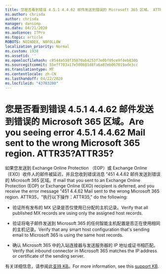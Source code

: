 ```yaml
---
title: 您是否看到错误 4.5.1 4.4.62 邮件发送到错误的 Microsoft 365 区域。 ATTR35?
ms.author: chrisda
author: chrisda
manager: dansimp
ms.date: 04/21/2020
ms.audience: ITPro
ms.topic: article
ROBOTS: NOINDEX, NOFOLLOW
localization_priority: Normal
ms.custom: 1938
ms.assetid: ''
ms.openlocfilehash: c8544a538f35870ab4253f7e0bf05ce9f4eb830b
ms.sourcegitcommit: 55eff703a17e500681d8fa6a87eb067019ade3cc
ms.translationtype: MT
ms.contentlocale: zh-CN
ms.lasthandoff: 04/22/2020
ms.locfileid: "43703200"
---
```

# <a name="are-you-seeing-error-451-4462-mail-sent-to-the-wrong-microsoft-365-region-attr35"></a><span data-ttu-id="5e57b-103">您是否看到错误 4.5.1 4.4.62 邮件发送到错误的 Microsoft 365 区域。</span><span class="sxs-lookup"><span data-stu-id="5e57b-103">Are you seeing error 4.5.1 4.4.62 Mail sent to the wrong Microsoft 365 region.</span></span> <span data-ttu-id="5e57b-104">ATTR35?</span><span class="sxs-lookup"><span data-stu-id="5e57b-104">ATTR35?</span></span>

<span data-ttu-id="5e57b-105">如果您发送到 Exchange Online Protection （EOP）或 Exchange Online （EXO）收件人的邮件被延迟，并且您收到错误消息 "451 4.4.62 邮件发送到错误的 Microsoft 365 区域。</span><span class="sxs-lookup"><span data-stu-id="5e57b-105">If mail that you sent to an Exchange Online Protection (EOP) or Exchange Online (EXO) recipient is deferred, and you receive the error message "451 4.4.62 Mail sent to the wrong Microsoft 365 region.</span></span> <span data-ttu-id="5e57b-106">ATTR35，"执行以下操作：</span><span class="sxs-lookup"><span data-stu-id="5e57b-106">ATTR35," do the following:</span></span>

- <span data-ttu-id="5e57b-107">验证所有发布的 MX 记录是否仅使用已分配的主机记录。</span><span class="sxs-lookup"><span data-stu-id="5e57b-107">Verify that all published MX records are using only the assigned host records.</span></span>

- <span data-ttu-id="5e57b-108">验证将电子邮件发送到 Microsoft 365 的任何智能主机配置是否正在使用相同的主机记录。</span><span class="sxs-lookup"><span data-stu-id="5e57b-108">Verify that any smart host configuration that's sending email to Microsoft 365 is using the same host records.</span></span>

- <span data-ttu-id="5e57b-109">确认 Microsoft 365 中的入站连接器与发送服务器的 IP 地址或证书相匹配。</span><span class="sxs-lookup"><span data-stu-id="5e57b-109">Verify that inbound connector in Microsoft 365 matches the IP address or certificate of the sending server.</span></span>

<span data-ttu-id="5e57b-110">有关详细信息，请参阅此[支持 KB](https://support.microsoft.com/help/4057301/attr35-response-code-when-mail-is-sent-to-eop-exo)。</span><span class="sxs-lookup"><span data-stu-id="5e57b-110">For more information, see this [support KB](https://support.microsoft.com/help/4057301/attr35-response-code-when-mail-is-sent-to-eop-exo).</span></span>
